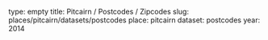 type: empty
title: Pitcairn / Postcodes / Zipcodes
slug: places/pitcairn/datasets/postcodes
place: pitcairn
dataset: postcodes
year: 2014
